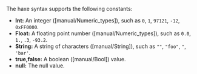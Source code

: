 The haxe syntax supports the following constants:



* **Int:** An integer ([manual/Numeric_types]), such as `0`, `1`, `97121`, `-12`, `0xFF0000`.
* **Float:** A floating point number ([manual/Numeric_types]), such as `0.0`, `1.`, `.3`, `-93.2`.
* **String:** A string of characters ([manual/String]), such as `""`, `"foo"`, `"`, `'bar'`.
* **true,false:** A boolean ([manual/Bool]) value.
* **null:** The null value.